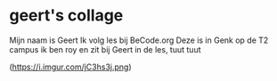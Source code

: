 # geert's collage
Mijn naam is Geert
Ik volg les bij BeCode.org
Deze is in Genk op de T2 campus
ik ben roy en zit bij Geert in de les, tuut tuut


(https://i.imgur.com/jC3hs3j.png)
